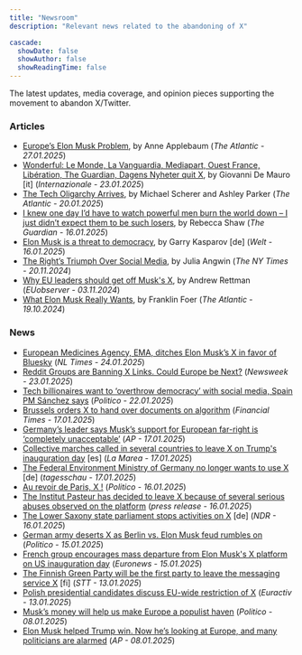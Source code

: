 ```yaml
---
title: "Newsroom"
description: "Relevant news related to the abandoning of X"

cascade:
  showDate: false
  showAuthor: false
  showReadingTime: false
---
```


The latest updates, media coverage, and opinion pieces supporting the movement to abandon X/Twitter.

### Articles

* [Europe’s Elon Musk Problem](https://www.theatlantic.com/magazine/archive/2025/03/musk-tech-oligarch-european-election-influence/681453/), by Anne Applebaum (_The Atlantic - 27.01.2025_)
* [Wonderful: Le Monde, La Vanguardia, Mediapart, Ouest France, Libération, The Guardian, Dagens Nyheter quit X](https://www.internazionale.it/magazine/giovanni-de-mauro/2025/01/23/meraviglioso), by Giovanni De Mauro [it] (_Internazionale - 23.01.2025_)
* [The Tech Oligarchy Arrives](https://www.theatlantic.com/politics/archive/2025/01/tech-zuckerberg-trump-inauguration-oligarchy/681381/), by Michael Scherer and Ashley Parker (_The Atlantic - 20.01.2025_)
* [I knew one day I’d have to watch powerful men burn the world down – I just didn’t expect them to be such losers](https://www.theguardian.com/commentisfree/2025/jan/16/i-knew-one-day-id-have-to-watch-powerful-men-burn-the-world-down-i-just-didnt-expect-them-to-be-such-losers?CMP=fb_gu#Echobox=1737041303), by Rebecca Shaw (_The Guardian - 16.01.2025_)
* [Elon Musk is a threat to democracy](https://www.welt.de/debatte/kommentare/article255131604/Garri-Kasparow-Elon-Musk-ist-eine-Gefahr-fuer-die-Demokratie.html), by Garry Kasparov [de] (_Welt - 16.01.2025_)
* [The Right’s Triumph Over Social Media](https://www.nytimes.com/2024/11/20/opinion/trump-musk-social-media.html), by Julia Angwin (_The NY Times - 20.11.2024_)
* [Why EU leaders should get off Musk's X](https://euobserver.com/EU%20&%20the%20World/ar1eb43d53), by Andrew Rettman (_EUobserver - 03.11.2024_)
* [What Elon Musk Really Wants](https://www.theatlantic.com/books/archive/2024/10/donald-trump-is-elon-musks-trojan-horse/680309/), by Franklin Foer (_The Atlantic - 19.10.2024_)

### News
* [European Medicines Agency, EMA, ditches Elon Musk’s X in favor of Bluesky](https://nltimes.nl/2025/01/24/european-medicines-agency-ditches-elon-musks-x-favor-bluesky) (_NL Times - 24.01.2025_)
* [Reddit Groups are Banning X Links. Could Europe be Next?](https://www.newsweek.com/reddit-banning-x-links-2019994) (_Newsweek - 23.01.2025_)
* [Tech billionaires want to ‘overthrow democracy’ with social media, Spain PM Sánchez says](https://www.politico.eu/article/spain-pedro-sanchez-big-tech-billionaires-democracy-social-media/) (_Politico - 22.01.2025_)
* [Brussels orders X to hand over documents on algorithm](https://www.ft.com/content/a6dc562c-4fa0-4ec6-9f3a-ad3be594bc7c) (_Financial Times - 17.01.2025_)
* [Germany’s leader says Musk’s support for European far-right is ‘completely unacceptable’](https://apnews.com/article/germany-scholz-elon-musk-far-right-afd-95cc5325bde8f5a0065da9dad98da926) (_AP - 17.01.2025_)
* [Collective marches called in several countries to leave X on Trump's inauguration day](https://www.lamarea.com/2025/01/17/convocadas-en-varios-paises-marchas-colectivas-de-x-el-20-de-enero-dia-de-la-investidura-de-trump/) [es] (_La Marea - 17.01.2025_)
* [The Federal Environment Ministry of Germany no longer wants to use X](https://www.tagesschau.de/inland/ministerien-verlassen-x-100.html) [de] (_tagesschau - 17.01.2025_)
* [Au revoir de Paris, X !](https://www.politico.eu/article/emmanuel-macron-france-paris-donald-trump-x-social-media-weapons-intelligence/) (_Politico - 16.01.2025_)
* [The Institut Pasteur has decided to leave X because of several serious abuses observed on the platform](https://www.pasteur.fr/en/home/press-area/press-documents/institut-pasteur-decides-leave-x) (_press release - 16.01.2025_)
* [The Lower Saxony state parliament stops activities on X](https://www.ndr.de/nachrichten/niedersachsen/Plattform-X-Niedersaechsischer-Landtag-stellt-Aktivitaeten-ein,landtag6584.html) [de] (_NDR - 16.01.2025_)
* [German army deserts X as Berlin vs. Elon Musk feud rumbles on](https://www.politico.eu/article/german-army-deserts-x-feud-between-berlin-elon-musk-afd/) (_Politico - 15.01.2025_)
* [French group encourages mass departure from Elon Musk's X platform on US inauguration day](https://www.euronews.com/next/2025/01/15/french-group-encourages-mass-departure-from-elon-musks-x-platform-on-us-inauguration-day) (_Euronews - 15.01.2025_)
* [The Finnish Green Party will be the first party to leave the messaging service X](https://www.sttinfo.fi/tiedote/70809667/vihreat-poistuu-ensimmaisena-puolueena-viestipalvelu-xsta-nain-puheenjohtaja-sofia-virta-perustelee-paatosta?publisherId=69818932) [fi] (_STT - 13.01.2025_)
* [Polish presidential candidates discuss EU-wide restriction of X](https://www.euractiv.com/section/politics/news/polish-presidential-candidates-discuss-eu-wide-restriction-of-x/) (_Euractiv - 13.01.2025_)
* [Musk’s money will help us make Europe a populist haven](https://www.politico.eu/article/us-steve-bannon-elon-musk-wealth-and-influence-are-weapons-to-advance-maga-aligned-goals-in-europe/) (_Politico - 08.01.2025_)
* [Elon Musk helped Trump win. Now he’s looking at Europe, and many politicians are alarmed](https://apnews.com/article/elon-musk-europe-politics-germany-uk-f50d69d0d192a2d81c95f5d64c6d4acd) (_AP - 08.01.2025_)
